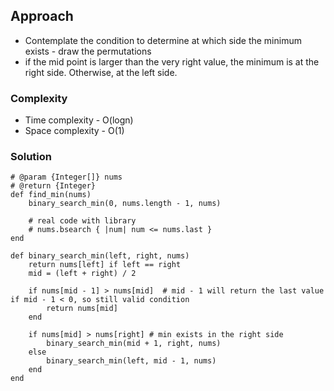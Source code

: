 ## Approach
- Contemplate the condition to determine at which side the minimum exists - draw the permutations
- if the mid point is larger than the very right value, the minimum is at the right side. Otherwise, at the left side.

### Complexity
- Time complexity - O(logn)
- Space complexity - O(1)

### Solution
```
# @param {Integer[]} nums
# @return {Integer}
def find_min(nums)
    binary_search_min(0, nums.length - 1, nums)
    
    # real code with library
    # nums.bsearch { |num| num <= nums.last } 
end

def binary_search_min(left, right, nums)
    return nums[left] if left == right
    mid = (left + right) / 2

    if nums[mid - 1] > nums[mid]  # mid - 1 will return the last value if mid - 1 < 0, so still valid condition
        return nums[mid]
    end

    if nums[mid] > nums[right] # min exists in the right side 
        binary_search_min(mid + 1, right, nums)
    else
        binary_search_min(left, mid - 1, nums)
    end
end
```
